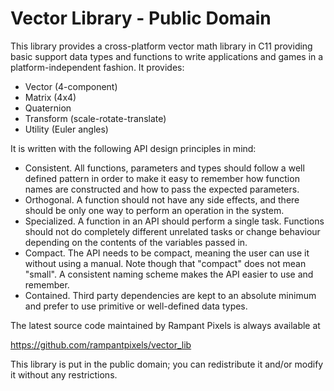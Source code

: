# Vector Library  -  Public Domain

This library provides a cross-platform vector math library in C11 providing basic support data types and
functions to write applications and games in a platform-independent fashion. It provides:

* Vector (4-component)
* Matrix (4x4)
* Quaternion
* Transform (scale-rotate-translate)
* Utility (Euler angles)

It is written with the following API design principles in mind:

* Consistent. All functions, parameters and types should follow a well defined pattern in order to make it easy to remember how function names are constructed and how to pass the expected parameters.
* Orthogonal. A function should not have any side effects, and there should be only one way to perform an operation in the system.
* Specialized. A function in an API should perform a single task. Functions should not do completely different unrelated tasks or change behaviour depending on the contents of the variables passed in.
* Compact. The API needs to be compact, meaning the user can use it without using a manual. Note though that "compact" does not mean "small". A consistent naming scheme makes the API easier to use and remember.
* Contained. Third party dependencies are kept to an absolute minimum and prefer to use primitive or well-defined data types.
  
The latest source code maintained by Rampant Pixels is always available at

https://github.com/rampantpixels/vector_lib

This library is put in the public domain; you can redistribute it and/or modify it without any restrictions.

